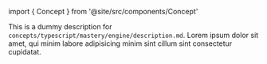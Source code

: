 import { Concept } from '@site/src/components/Concept'

<Concept
  title = "Engine"
  kind  = "Mastery"
  block = {true}>
This is a dummy description for `concepts/typescript/mastery/engine/description.md`.
Lorem ipsum dolor sit amet, qui minim labore adipisicing minim sint cillum sint consectetur cupidatat.  
</Concept>

